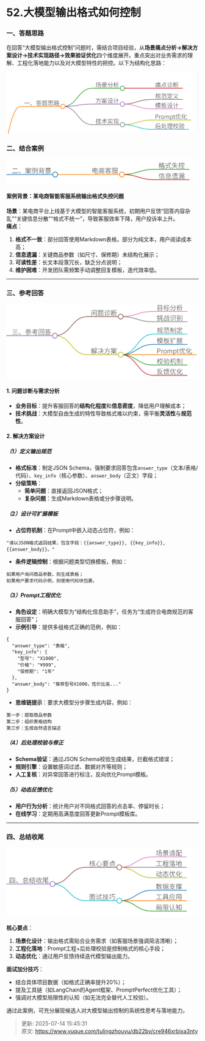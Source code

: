 # 52.大模型输出格式如何控制

### 一、答题思路
在回答“大模型输出格式控制”问题时，需结合项目经验，从**场景痛点分析→解决方案设计→技术实现路径→效果验证优化**四个维度展开。重点突出对业务需求的理解、工程化落地能力以及对大模型特性的把控。以下为结构化思路：

![1752244059848-0e6e86c8-e87d-42ea-ab96-e7e2a8400fd9.png](./img/SH--gl2UciY52CyI/1752244059848-0e6e86c8-e87d-42ea-ab96-e7e2a8400fd9-643256.png)

### 二、结合案例
![1752244073097-93eaaa98-cb8a-492f-a7b9-f6f2736a661a.png](./img/SH--gl2UciY52CyI/1752244073097-93eaaa98-cb8a-492f-a7b9-f6f2736a661a-855103.png)

#### **案例背景：某电商智能客服系统输出格式失控问题**
**场景**：某电商平台上线基于大模型的智能客服系统，初期用户反馈“回答内容杂乱”“关键信息分散”“格式不统一”，导致客服效率下降，用户投诉率上升。  
**痛点**：

1. **格式不一致**：部分回答使用Markdown表格，部分为纯文本，用户阅读成本高；
2. **信息遗漏**：关键商品参数（如尺寸、保修期）未结构化展示；
3. **可读性差**：长文本段落冗长，缺乏分点说明；
4. **维护困难**：开发团队需频繁手动调整回复模板，迭代效率低。

---

### 三、参考回答
![1752244085944-991e4f53-da6c-4de9-b180-3297a73c1f66.png](./img/SH--gl2UciY52CyI/1752244085944-991e4f53-da6c-4de9-b180-3297a73c1f66-181797.png)

#### **1. 问题诊断与需求分析**
+ **业务目标**：提升客服回答的**结构化程度**和**信息密度**，降低用户理解成本；
+ **技术挑战**：大模型自由生成的特性导致格式难以约束，需平衡**灵活性**与**规范性**。

#### **2. 解决方案设计**
##### **（1）定义输出规范**
+ **格式标准**：制定JSON Schema，强制要求回答包含`answer_type`（文本/表格/代码）、`key_info`（核心参数）、`answer_body`（正文）字段；
+ **分级策略**： 
    - **简单问题**：直接返回JSON格式；
    - **复杂问题**：生成Markdown表格或分步骤说明。

##### **（2）设计可扩展模板**
+ **占位符机制**：在Prompt中嵌入动态占位符，例如： 

```plain
"请以JSON格式返回结果，包含字段：{{answer_type}}, {{key_info}}, {{answer_body}}。"
```

+ **条件逻辑控制**：根据问题类型切换模板，例如： 

```plain
如果用户询问商品参数，则生成表格；  
如果用户要求代码示例，则使用代码块包裹。
```

##### **（3）Prompt工程优化**
+ **角色设定**：明确大模型为“结构化信息助手”，任务为“生成符合电商规范的客服回答”；
+ **示例引导**：提供多组格式正确的范例，例如： 

```plain
{  
  "answer_type": "表格",  
  "key_info": {  
    "型号": "X1000",  
    "价格": "¥999",  
    "保修期": "1年"  
  },  
  "answer_body": "推荐型号X1000，性价比高..."  
}
```

+ **思维链提示**：要求大模型分步骤生成内容，例如： 

```plain
第一步：提取商品参数  
第二步：组织表格结构  
第三步：生成自然语言描述
```

##### **（4）后处理校验与修正**
+ **Schema验证**：通过JSON Schema校验生成结果，拦截格式错误；
+ **规则引擎**：设置敏感词过滤、数据对齐等规则；
+ **人工复核**：对异常回答进行标注，反向优化Prompt模板。

##### **（5）动态反馈优化**
+ **用户行为分析**：统计用户对不同格式回答的点击率、停留时长；
+ **在线学习**：定期用高满意度回答更新Prompt模板库。

---

### 四、总结收尾
![1752244102741-638a3c49-c229-46f1-806f-6b2b4b858634.png](./img/SH--gl2UciY52CyI/1752244102741-638a3c49-c229-46f1-806f-6b2b4b858634-660960.png)

**核心要点**：

1. **场景化设计**：输出格式需贴合业务需求（如客服场景强调简洁清晰）；
2. **工程化落地**：Prompt工程+后处理校验是控制格式的核心手段；
3. **动态优化**：通过用户反馈持续迭代模型输出能力。

**面试加分技巧**：

+ 结合具体项目数据（如格式正确率提升20%）；
+ 提及工具链（如LangChain的Agent框架、PromptPerfect优化工具）；
+ 强调对大模型局限性的认知（如无法完全替代人工校验）。

通过此案例，可充分展现候选人对大模型输出控制的系统性思考与落地能力。



> 更新: 2025-07-14 15:45:31  
> 原文: <https://www.yuque.com/tulingzhouyu/db22bv/cre946xrbixa3nty>
